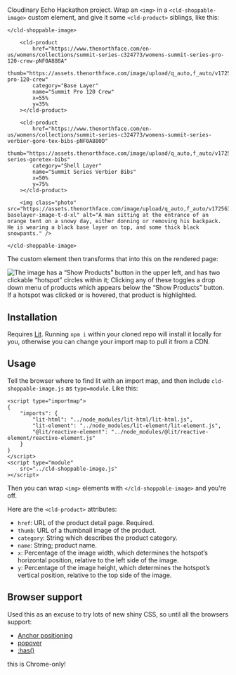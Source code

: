 # <cld-shoppable-image>

Cloudinary Echo Hackathon project. Wrap an `<img>` in a `<cld-shoppable-image>` custom element, and give it some `<cld-product>` siblings, like this:

```
</cld-shoppable-image>

	<cld-product
		href="https://www.thenorthface.com/en-us/womens/collections/summit-series-c324773/womens-summit-series-pro-120-crew-pNF0A880A"
		thumb="https://assets.thenorthface.com/image/upload/q_auto,f_auto/v1725637817/summit-pro-120-crew"
		category="Base Layer"
		name="Summit Pro 120 Crew"
		x=55%
		y=35%
	></cld-product>

	<cld-product
		href="https://www.thenorthface.com/en-us/womens/collections/summit-series-c324773/womens-summit-series-verbier-gore-tex-bibs-pNF0A880D"
		thumb="https://assets.thenorthface.com/image/upload/q_auto,f_auto/v1725637819/summit-series-goretex-bibs"
		category="Shell Layer"
		name="Summit Series Verbier Bibs"
		x=50%
		y=75%
	></cld-product>
	
	<img class="photo" src="https://assets.thenorthface.com/image/upload/q_auto,f_auto/v1725637803/ss-baselayer-image-t-d-xl" alt="A man sitting at the entrance of an orange tent on a snowy day, either donning or removing his backpack. He is wearing a black base layer on top, and some thick black snowpants." />

</cld-shoppable-image>
```

The custom element then transforms that into this on the rendered page: 

![The image has a “Show Products” button in the upper left, and has two clickable “hotspot” circles within it; Clicking any of these toggles a drop down menu of products which appears below the “Show Products” button. If a hotspot was clicked or is hovered, that product is highlighted.](https://o.img.rodeo/video/upload/fl_animated,f_gif/v1734101948/Screen_Recording_2024-12-13_at_06.57.04)

## Installation

Requires [Lit](https://lit.dev). Running `npm i` within your cloned repo will install it locally for you, otherwise you can change your import map to pull it from a CDN.

## Usage

Tell the browser where to find lit with an import map, and then include `cld-shoppable-image.js` as `type=module`. Like this:

```
<script type="importmap">
{
	"imports": {
		"lit-html": "../node_modules/lit-html/lit-html.js",
		"lit-element": "../node_modules/lit-element/lit-element.js",
		"@lit/reactive-element": "../node_modules/@lit/reactive-element/reactive-element.js"
	}
}
</script>
<script type="module"
	src="../cld-shoppable-image.js"
></script>
```

Then you can wrap `<img>` elements with `</cld-shoppable-image>` and you're off.

Here are the `<cld-product>` attributes:

- `href`: URL of the product detail page. Required.
- `thumb`: URL of a thumbnail image of the product.
- `category`: String which describes the product category.
- `name`: String; product name.
- `x`: Percentage of the image width, which determines the hotspot’s horizontal position, relative to the left side of the image.
- `y`: Percentage of the image height, which determines the hotspot’s vertical position, relative to the top side of the image.

## Browser support

Used this as an excuse to try lots of new shiny CSS, so until all the browsers support:

- [Anchor positioning](https://caniuse.com/css-anchor-positioning)
- [popover](https://caniuse.com/mdn-api_htmlelement_popover)
- [:has()](https://caniuse.com/css-has)

this is Chrome-only!

